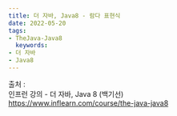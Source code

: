 ```yaml
---
title: 더 자바, Java8 - 람다 표현식
date: 2022-05-20
tags:
- TheJava-Java8
  keywords:
- 더 자바
- Java8
---
```


출처 :
<br/> 인프런 강의 - 더 자바, Java 8 (백기선)
<br/>https://www.inflearn.com/course/the-java-java8
